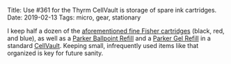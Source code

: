 Title: Use #361 for the Thyrm CellVault is storage of spare ink cartridges.
Date: 2019-02-13
Tags: micro, gear, stationary

I keep half a dozen of the [aforementioned fine Fisher cartridges](/2019/02/fisher-fine/) (black, red, and blue), as well as a [Parker Ballpoint Refill](http://www.parkerpen.com/en-US/ball-point-refill) and a [Parker Gel Refill](http://www.parkerpen.com/en-US/shop-online/quink-refill-ink-for-gel-pen-in-black-1950362--1) in a standard [CellVault](https://thyrm.com/product/cell-vault-battery-storage/). Keeping small, infrequently used items like that organized is key for future sanity.
